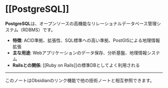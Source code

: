 # [[PostgreSQL]]

**PostgreSQL**は、オープンソースの高機能なリレーショナルデータベース管理システム（RDBMS）です。

- **特徴**: ACID準拠、拡張性、SQL標準への高い準拠、PostGISによる地理情報拡張
- **主な用途**: Webアプリケーションのデータ保存、分析基盤、地理情報システム
- **Railsとの関係**: [[Ruby on Rails]]の標準DBとしてよく利用される

---

このノートはObsidianのリンク機能で他の技術ノートと相互参照できます。 